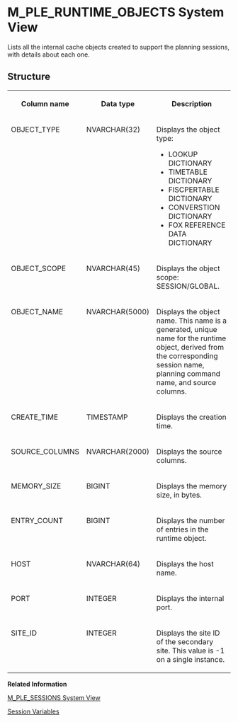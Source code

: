 <!-- loiod2aeece066a0430abafedcd155eec331 -->

# M\_PLE\_RUNTIME\_OBJECTS System View

Lists all the internal cache objects created to support the planning sessions, with details about each one.



## Structure


<table>
<tr>
<th valign="top">

Column name



</th>
<th valign="top">

Data type



</th>
<th valign="top">

Description



</th>
</tr>
<tr>
<td valign="top">

OBJECT\_TYPE



</td>
<td valign="top">

NVARCHAR\(32\)



</td>
<td valign="top">

Displays the object type:

-   LOOKUP DICTIONARY
-   TIMETABLE DICTIONARY
-   FISCPERTABLE DICTIONARY
-   CONVERSTION DICTIONARY
-   FOX REFERENCE DATA DICTIONARY



</td>
</tr>
<tr>
<td valign="top">

OBJECT\_SCOPE



</td>
<td valign="top">

NVARCHAR\(45\)



</td>
<td valign="top">

Displays the object scope: SESSION/GLOBAL.



</td>
</tr>
<tr>
<td valign="top">

OBJECT\_NAME



</td>
<td valign="top">

NVARCHAR\(5000\)



</td>
<td valign="top">

Displays the object name. This name is a generated, unique name for the runtime object, derived from the corresponding session name, planning command name, and source columns.



</td>
</tr>
<tr>
<td valign="top">

CREATE\_TIME



</td>
<td valign="top">

TIMESTAMP



</td>
<td valign="top">

Displays the creation time.



</td>
</tr>
<tr>
<td valign="top">

SOURCE\_COLUMNS



</td>
<td valign="top">

NVARCHAR\(2000\)



</td>
<td valign="top">

Displays the source columns.



</td>
</tr>
<tr>
<td valign="top">

MEMORY\_SIZE



</td>
<td valign="top">

BIGINT



</td>
<td valign="top">

Displays the memory size, in bytes.



</td>
</tr>
<tr>
<td valign="top">

ENTRY\_COUNT



</td>
<td valign="top">

BIGINT



</td>
<td valign="top">

Displays the number of entries in the runtime object.



</td>
</tr>
<tr>
<td valign="top">

HOST



</td>
<td valign="top">

NVARCHAR\(64\)



</td>
<td valign="top">

Displays the host name.



</td>
</tr>
<tr>
<td valign="top">

PORT



</td>
<td valign="top">

INTEGER



</td>
<td valign="top">

Displays the internal port.



</td>
</tr>
<tr>
<td valign="top">

SITE\_ID



</td>
<td valign="top">

INTEGER



</td>
<td valign="top">

Displays the site ID of the secondary site. This value is -1 on a single instance.



</td>
</tr>
</table>

**Related Information**  


[M\_PLE\_SESSIONS System View](m-ple-sessions-system-view-49b31f5.md "Lists all planning sessions on the system as well as their status and details.")

[Session Variables](../../010-SQL-Reference/session-variables-a16678c.md " 		 		 		 		 		 		 	")

